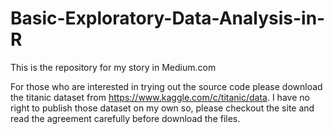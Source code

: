 # Basic-Exploratory-Data-Analysis-in-R
This is the repository for my story in Medium.com

For those who are interested in trying out the source code please download the titanic dataset from https://www.kaggle.com/c/titanic/data.
I have no right to publish those dataset on my own so, please checkout the site and read the agreement carefully before download the files.
